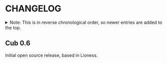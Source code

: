 CHANGELOG
=========

<details>
<summary>Note: This is in reverse chronological order, so newer entries are added to the top.</summary>

| Contents                   |
| :------------------------- |
| [Cub 0.6](#cub-06) |

</details>


Cub 0.6
-----------
Initial open source release, based in Lioness.